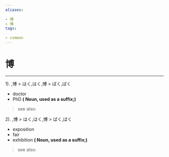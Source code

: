 ```yaml
---
aliases:
    
- 博
- 博
tags:
    
- common
---
```


# 博
---
1).
,博 > はく,はく,博 > ばく,ばく

- doctor
- PhD
**( Noun, used as a suffix;)**
> see also: 
            
2).
,博 > はく,はく,博 > ばく,ばく

- exposition
- fair
- exhibition
**( Noun, used as a suffix;)**
> see also: 
            